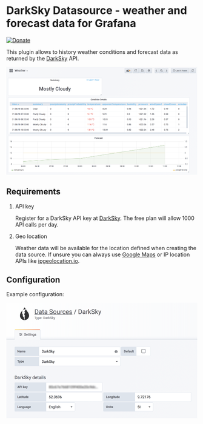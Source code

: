 # DarkSky Datasource - weather and forecast data for Grafana

[![Donate](https://img.shields.io/badge/Donate-PayPal-green.svg)](https://www.paypal.com/cgi-bin/webscr?cmd=_s-xclick&hosted_button_id=7QSA9U4DN9JAQ)

This plugin allows to history weather conditions and forecast data as returned by the [DarkSky](https://darksky.net) API.

![dashboard](https://raw.githubusercontent.com/andig/grafana-darksky/gh-pages/dashboard.png)

## Requirements

1. API key

   Register for a DarkSky API key at [DarkSky](https://darksky.net). The free plan will allow 1000 API calls per day.

2. Geo location

   Weather data will be available for the location defined when creating the data source. If unsure you can always use [Google Maps](https://maps.google.com) or IP location APIs like [ipgeolocation.io](https://ipgeolocation.io).

## Configuration

Example configuration:

![config](https://raw.githubusercontent.com/andig/grafana-darksky/gh-pages/config.png)
